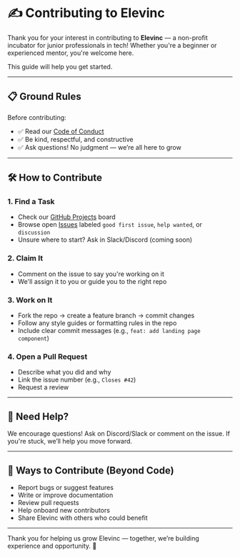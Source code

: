 # ✍️ Contributing to Elevinc

Thank you for your interest in contributing to **Elevinc** — a non-profit incubator for junior professionals in tech! Whether you're a beginner or experienced mentor, you're welcome here.

This guide will help you get started.

---

## 📋 Ground Rules
Before contributing:
- ✅ Read our [Code of Conduct](CODE_OF_CONDUCT.md)
- ✅ Be kind, respectful, and constructive
- ✅ Ask questions! No judgment — we’re all here to grow

---

## 🛠 How to Contribute

### 1. **Find a Task**
- Check our [GitHub Projects](https://github.com/orgs/Elevinc/projects) board
- Browse open [Issues](https://github.com/Elevinc) labeled `good first issue`, `help wanted`, or `discussion`
- Unsure where to start? Ask in Slack/Discord (coming soon)

### 2. **Claim It**
- Comment on the issue to say you're working on it
- We'll assign it to you or guide you to the right repo

### 3. **Work on It**
- Fork the repo → create a feature branch → commit changes
- Follow any style guides or formatting rules in the repo
- Include clear commit messages (e.g., `feat: add landing page component`)

### 4. **Open a Pull Request**
- Describe what you did and why
- Link the issue number (e.g., `Closes #42`)
- Request a review

---

## 🔁 Need Help?
We encourage questions! Ask on Discord/Slack or comment on the issue. If you're stuck, we’ll help you move forward.

---

## 🤝 Ways to Contribute (Beyond Code)
- Report bugs or suggest features
- Write or improve documentation
- Review pull requests
- Help onboard new contributors
- Share Elevinc with others who could benefit

---

Thank you for helping us grow Elevinc — together, we’re building experience and opportunity. 🚀
